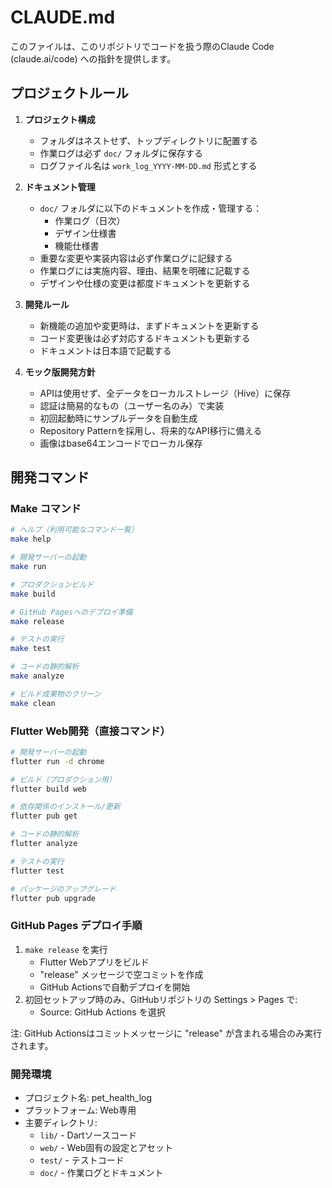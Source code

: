 # CLAUDE.md

このファイルは、このリポジトリでコードを扱う際のClaude Code (claude.ai/code) への指針を提供します。

## プロジェクトルール

1. **プロジェクト構成**
   - フォルダはネストせず、トップディレクトリに配置する
   - 作業ログは必ず `doc/` フォルダに保存する
   - ログファイル名は `work_log_YYYY-MM-DD.md` 形式とする

2. **ドキュメント管理**
   - `doc/` フォルダに以下のドキュメントを作成・管理する：
     - 作業ログ（日次）
     - デザイン仕様書
     - 機能仕様書
   - 重要な変更や実装内容は必ず作業ログに記録する
   - 作業ログには実施内容、理由、結果を明確に記載する
   - デザインや仕様の変更は都度ドキュメントを更新する

3. **開発ルール**
   - 新機能の追加や変更時は、まずドキュメントを更新する
   - コード変更後は必ず対応するドキュメントも更新する
   - ドキュメントは日本語で記載する

4. **モック版開発方針**
   - APIは使用せず、全データをローカルストレージ（Hive）に保存
   - 認証は簡易的なもの（ユーザー名のみ）で実装
   - 初回起動時にサンプルデータを自動生成
   - Repository Patternを採用し、将来的なAPI移行に備える
   - 画像はbase64エンコードでローカル保存

## 開発コマンド

### Make コマンド
```bash
# ヘルプ（利用可能なコマンド一覧）
make help

# 開発サーバーの起動
make run

# プロダクションビルド
make build

# GitHub Pagesへのデプロイ準備
make release

# テストの実行
make test

# コードの静的解析
make analyze

# ビルド成果物のクリーン
make clean
```

### Flutter Web開発（直接コマンド）
```bash
# 開発サーバーの起動
flutter run -d chrome

# ビルド（プロダクション用）
flutter build web

# 依存関係のインストール/更新
flutter pub get

# コードの静的解析
flutter analyze

# テストの実行
flutter test

# パッケージのアップグレード
flutter pub upgrade
```

### GitHub Pages デプロイ手順
1. `make release` を実行
   - Flutter Webアプリをビルド
   - "release" メッセージで空コミットを作成
   - GitHub Actionsで自動デプロイを開始
2. 初回セットアップ時のみ、GitHubリポジトリの Settings > Pages で:
   - Source: GitHub Actions を選択

注: GitHub Actionsはコミットメッセージに "release" が含まれる場合のみ実行されます。

### 開発環境
- プロジェクト名: pet_health_log
- プラットフォーム: Web専用
- 主要ディレクトリ:
  - `lib/` - Dartソースコード
  - `web/` - Web固有の設定とアセット
  - `test/` - テストコード
  - `doc/` - 作業ログとドキュメント